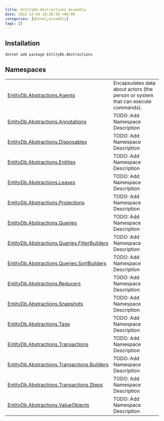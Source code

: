 ```yaml
---
title: EntityDb.Abstractions Assembly
date: 2022-12-04 10:20:39 +00:00
categories: [dotnet,assembly]
tags: []
---
```


## Installation
```sh
dotnet add package EntityDb.Abstractions
```
## Namespaces
<table><tr><td><a href='/posts/dotnet.entitydb.abstractions.agents'>EntityDb.Abstractions.Agents</a></td><td>
Encapsulates data about actors (the person or system that can execute commands).
</td></tr><tr><td><a href='/posts/dotnet.entitydb.abstractions.annotations'>EntityDb.Abstractions.Annotations</a></td><td>
TODO: Add Namespace Description
</td></tr><tr><td><a href='/posts/dotnet.entitydb.abstractions.disposables'>EntityDb.Abstractions.Disposables</a></td><td>
TODO: Add Namespace Description
</td></tr><tr><td><a href='/posts/dotnet.entitydb.abstractions.entities'>EntityDb.Abstractions.Entities</a></td><td>
TODO: Add Namespace Description
</td></tr><tr><td><a href='/posts/dotnet.entitydb.abstractions.leases'>EntityDb.Abstractions.Leases</a></td><td>
TODO: Add Namespace Description
</td></tr><tr><td><a href='/posts/dotnet.entitydb.abstractions.projections'>EntityDb.Abstractions.Projections</a></td><td>
TODO: Add Namespace Description
</td></tr><tr><td><a href='/posts/dotnet.entitydb.abstractions.queries'>EntityDb.Abstractions.Queries</a></td><td>
TODO: Add Namespace Description
</td></tr><tr><td><a href='/posts/dotnet.entitydb.abstractions.queries.filterbuilders'>EntityDb.Abstractions.Queries.FilterBuilders</a></td><td>
TODO: Add Namespace Description
</td></tr><tr><td><a href='/posts/dotnet.entitydb.abstractions.queries.sortbuilders'>EntityDb.Abstractions.Queries.SortBuilders</a></td><td>
TODO: Add Namespace Description
</td></tr><tr><td><a href='/posts/dotnet.entitydb.abstractions.reducers'>EntityDb.Abstractions.Reducers</a></td><td>
TODO: Add Namespace Description
</td></tr><tr><td><a href='/posts/dotnet.entitydb.abstractions.snapshots'>EntityDb.Abstractions.Snapshots</a></td><td>
TODO: Add Namespace Description
</td></tr><tr><td><a href='/posts/dotnet.entitydb.abstractions.tags'>EntityDb.Abstractions.Tags</a></td><td>
TODO: Add Namespace Description
</td></tr><tr><td><a href='/posts/dotnet.entitydb.abstractions.transactions'>EntityDb.Abstractions.Transactions</a></td><td>
TODO: Add Namespace Description
</td></tr><tr><td><a href='/posts/dotnet.entitydb.abstractions.transactions.builders'>EntityDb.Abstractions.Transactions.Builders</a></td><td>
TODO: Add Namespace Description
</td></tr><tr><td><a href='/posts/dotnet.entitydb.abstractions.transactions.steps'>EntityDb.Abstractions.Transactions.Steps</a></td><td>
TODO: Add Namespace Description
</td></tr><tr><td><a href='/posts/dotnet.entitydb.abstractions.valueobjects'>EntityDb.Abstractions.ValueObjects</a></td><td>
TODO: Add Namespace Description
</td></tr></table>
